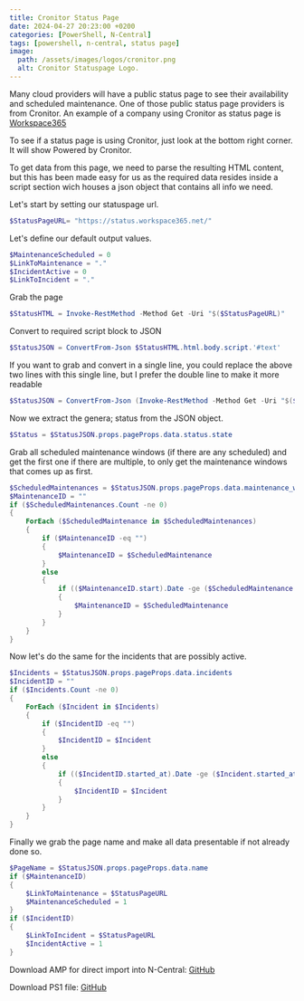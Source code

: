 ```yaml
---
title: Cronitor Status Page
date: 2024-04-27 20:23:00 +0200
categories: [PowerShell, N-Central]
tags: [powershell, n-central, status page]
image:
  path: /assets/images/logos/cronitor.png
  alt: Cronitor Statuspage Logo.
---
```

Many cloud providers will have a public status page to see their availability and scheduled maintenance.
One of those public status page providers is from Cronitor.
An example of a company using Cronitor as status page is [Workspace365](https://status.workspace365.net/)

To see if a status page is using Cronitor, just look at the bottom right corner. It will show Powered by Cronitor.

To get data from this page, we need to parse the resulting HTML content, but this has been made easy for us as the required data resides inside a script section wich houses a json object that contains all info we need.

Let's start by setting our statuspage url.
```powershell
$StatusPageURL= "https://status.workspace365.net/"
```

Let's define our default output values.
```powershell
$MaintenanceScheduled = 0
$LinkToMaintenance = "."
$IncidentActive = 0
$LinkToIncident = "."
```

Grab the page
```powershell
$StatusHTML = Invoke-RestMethod -Method Get -Uri "$($StatusPageURL)"
```

Convert to required script block to JSON
```powershell
$StatusJSON = ConvertFrom-Json $StatusHTML.html.body.script.'#text'
```

If you want to grab and convert in a single line, you could replace the above two lines with this single line, but I prefer the double line to make it more readable
```powershell
$StatusJSON = ConvertFrom-Json (Invoke-RestMethod -Method Get -Uri "$($StatusPageURL)").html.body.script.'#text'
```

Now we extract the genera; status from the JSON object.
```powershell
$Status = $StatusJSON.props.pageProps.data.status.state
```

Grab all scheduled maintenance windows (if there are any scheduled) and get the first one if there are multiple, to only get the maintenance windows that comes up as first.
```powershell
$ScheduledMaintenances = $StatusJSON.props.pageProps.data.maintenance_windows
$MaintenanceID = ""
if ($ScheduledMaintenances.Count -ne 0)
{
    ForEach ($ScheduledMaintenance in $ScheduledMaintenances)
    {
        if ($MaintenanceID -eq "")
        {
            $MaintenanceID = $ScheduledMaintenance
        }
        else
        {
            if (($MaintenanceID.start).Date -ge ($ScheduledMaintenance.start).Date)
            {
                $MaintenanceID = $ScheduledMaintenance
            }
        }
    }
}
```

Now let's do the same for the incidents that are possibly active.
```powershell
$Incidents = $StatusJSON.props.pageProps.data.incidents
$IncidentID = ""
if ($Incidents.Count -ne 0)
{
    ForEach ($Incident in $Incidents)
    {
        if ($IncidentID -eq "")
        {
            $IncidentID = $Incident
        }
        else
        {
            if (($IncidentID.started_at).Date -ge ($Incident.started_at).Date)
            {
                $IncidentID = $Incident
            }
        }
    }
}
```

Finally we grab the page name and make all data presentable if not already done so.
```powershell
$PageName = $StatusJSON.props.pageProps.data.name
if ($MaintenanceID)
{
    $LinkToMaintenance = $StatusPageURL
    $MaintenanceScheduled = 1
}
if ($IncidentID)
{
    $LinkToIncident = $StatusPageURL
    $IncidentActive = 1
}
```

Download AMP for direct import into N-Central: [GitHub](https://github.com/eagle00789/N-Central/blob/master/Cronitor%20Status%20Page/Cronitor%20Status%20Page.amp)

Download PS1 file: [GitHub](https://github.com/eagle00789/N-Central/blob/master/Cronitor%20Status%20Page/Cronitor%20Status%20Page.ps1)